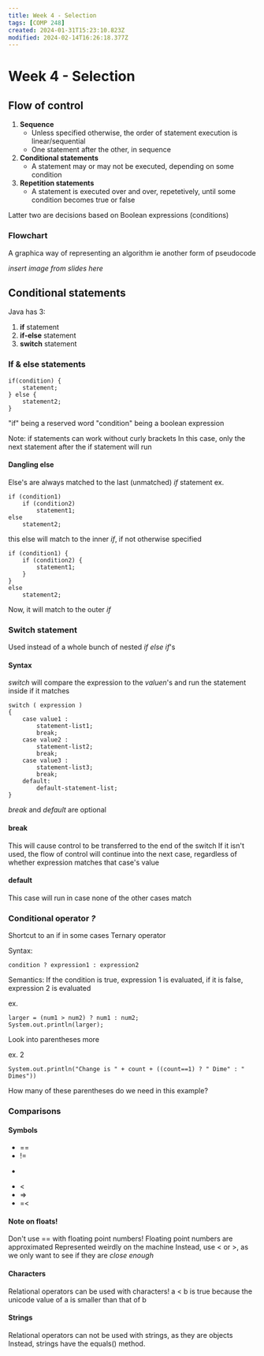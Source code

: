 ```yaml
---
title: Week 4 - Selection
tags: [COMP 248]
created: 2024-01-31T15:23:10.823Z
modified: 2024-02-14T16:26:18.377Z
---
```


# Week 4 - Selection

## Flow of control
1. **Sequence**
	- Unless specified otherwise, the order of statement execution is linear/sequential
	- One statement after the other, in sequence
2. **Conditional statements**
	- A statement may or may not be executed, depending on some condition
3. **Repetition statements** 
	- A statement is executed over and over, repetetively, until some condition becomes true or false

Latter two are decisions based on Boolean expressions (conditions)

### Flowchart
A graphica way of representing an algorithm
ie another form of pseudocode

*insert image from slides here*

## Conditional statements
Java has 3:
1. **if** statement
2. **if-else** statement
3.  **switch** statement

### If & else statements
	if(condition) {
		statement;
	} else {
		statement2;
	}

"if" being a reserved word
"condition" being a boolean expression

Note: if statements can work without curly brackets
In this case, only the next statement after the if statement will run

#### Dangling else
Else's are always matched to the last (unmatched) _if_ statement
ex.

	if (condition1)
		if (condition2)
			statement1;
	else
		statement2;

this else will match to the inner _if_, if not otherwise specified

	if (condition1) {
		if (condition2) {
			statement1;
		}	
	}
	else 
		statement2;

Now, it will match to the outer _if_

### Switch statement
Used instead of a whole bunch of nested _if else if_'s

#### Syntax
_switch_ will compare the expression to the *valuen*'s and run the statement inside if it matches

	switch ( expression )
	{
		case value1 :
			statement-list1;
			break;
		case value2 :
			statement-list2;
			break;
		case value3 :
			statement-list3;
			break;
		default:
			default-statement-list;
	}

_break_ and _default_ are optional

#### break
This will cause control to be transferred to the end of the switch
If it isn't used, the flow of control will continue into the next case, regardless of whether expression matches that case's value

#### default
This case will run in case none of the other cases match

### Conditional operator *?*
Shortcut to an if in some cases
Ternary operator

Syntax:

	condition ? expression1 : expression2
Semantics: If the condition is true, expression 1 is evaluated, if it is false, expression 2 is evaluated

ex.

	larger = (num1 > num2) ? num1 : num2;
	System.out.println(larger);

Look into parentheses more

ex. 2

	System.out.println("Change is " + count + ((count==1) ? " Dime" : " Dimes"))

How many of these parentheses do we need in this example?

### Comparisons

#### Symbols
- ==
- !=
- >
- <
- =>
- =<

#### Note on floats!
Don't use == with floating point numbers!
Floating point numbers are approximated
Represented weirdly on the machine
Instead, use < or >, as we only want to see if they are *close enough*

#### Characters
Relational operators can be used with characters!
a < b is true because the unicode value of a is smaller than that of b

#### Strings
Relational operators can not be used with strings, as they are objects
Instead, strings have the equals() method.



